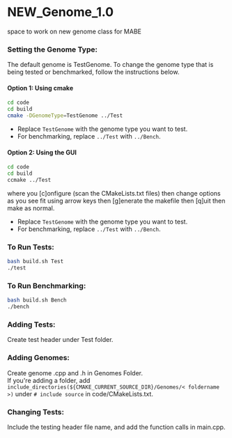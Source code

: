 # NEW_Genome_1.0
space to work on new genome class for MABE


### Setting the Genome Type:
The default genome is TestGenome. To change the genome type that is being tested or benchmarked, follow the instructions below. 

#### Option 1: Using cmake
```sh
cd code
cd build
cmake -DGenomeType=TestGenome ../Test
```
- Replace `TestGenome` with the genome type you want to test.
- For benchmarking, replace `../Test` with `../Bench`.

#### Option 2: Using the GUI
```sh
cd code
cd build
ccmake ../Test
```
where you [c]onfigure (scan the CMakeLists.txt files)
then change options as you see fit using arrow keys
then [g]enerate the makefile
then [q]uit
then make as normal.

- Replace `TestGenome` with the genome type you want to test.
- For benchmarking, replace `../Test` with `../Bench`.

### To Run Tests:
```sh
bash build.sh Test
./test
```

### To Run Benchmarking:
```sh
bash build.sh Bench
./bench
```

### Adding Tests:
Create test header under Test folder.

### Adding Genomes:
Create genome .cpp and .h in Genomes Folder. <br />
If you're adding a folder, add `include_directories(${CMAKE_CURRENT_SOURCE_DIR}/Genomes/< foldername >)` under `# include source` in code/CMakeLists.txt.

### Changing Tests:
Include the testing header file name, and add the function calls in main.cpp.
